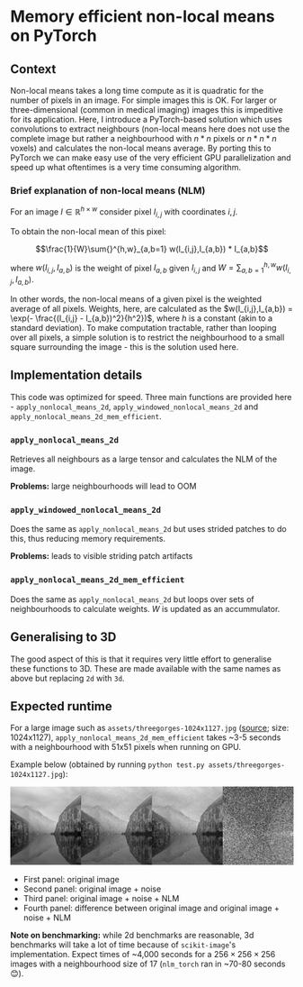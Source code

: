 # Memory efficient non-local means on PyTorch

## Context

Non-local means takes a long time compute as it is quadratic for the number of pixels in an image. For simple images this is OK. For larger or three-dimensional (common in medical imaging) images this is impeditive for its application. Here, I introduce a PyTorch-based solution which uses convolutions to extract neighbours (non-local means here does not use the complete image but rather a neighbourhood with $n*n$ pixels or $n*n*n$ voxels) and calculates the non-local means average. By porting this to PyTorch we can make easy use of the very efficient GPU parallelization and speed up what oftentimes is a very time consuming algorithm.

### Brief explanation of non-local means (NLM)

For an image $I \in \mathbb{R}^{h \times w}$ consider pixel $I_{i,j}$ with coordinates $i,j$. 

To obtain the non-local mean of this pixel:

$$\frac{1}{W}\sum{}^{h,w}_{a,b=1} w(I_{i,j},I_{a,b}) * I_{a,b}$$

where $w(I_{i,j},I_{a,b})$ is the weight of pixel $I_{a,b}$ given $I_{i,j}$ and $W=\sum{}^{h,w}_{a,b=1} w(I_{i,j},I_{a,b})$. 

In other words, the non-local means of a given pixel is the weighted average of all pixels. Weights, here, are calculated as the $w(I_{i,j},I_{a,b}) = \exp(- \frac{(I_{i,j} - I_{a,b})^2}{h^2})$, where $h$ is a constant (akin to a standard deviation). To make computation tractable, rather than looping over all pixels, a simple solution is to restrict the neighbourhood to a small square surrounding the image - this is the solution used here.

## Implementation details

This code was optimized for speed. Three main functions are provided here - `apply_nonlocal_means_2d`, `apply_windowed_nonlocal_means_2d` and `apply_nonlocal_means_2d_mem_efficient`. 

### `apply_nonlocal_means_2d`

Retrieves all neighbours as a large tensor and calculates the NLM of the image. 

**Problems:** large neighbourhoods will lead to OOM

### `apply_windowed_nonlocal_means_2d`

Does the same as `apply_nonlocal_means_2d` but uses strided patches to do this, thus reducing memory requirements.

**Problems:** leads to visible striding patch artifacts 

### `apply_nonlocal_means_2d_mem_efficient`

Does the same as `apply_nonlocal_means_2d` but loops over sets of neighbourhoods to calculate weights. $W$ is updated as an accummulator.

## Generalising to 3D

The good aspect of this is that it requires very little effort to generalise these functions to 3D. These are made available with the same names as above but replacing `2d` with `3d`.

## Expected runtime

For a large image such as `assets/threegorges-1024x1127.jpg` ([source](https://www.lightstalking.com/wp-content/uploads/threegorges-1024x1127.jpg); size: 1024x1127), `apply_nonlocal_means_2d_mem_efficient` takes ~3-5 seconds with a neighbourhood with 51x51 pixels when running on GPU.

Example below (obtained by running `python test.py assets/threegorges-1024x1127.jpg`): 

![](assets/test_output.jpg)

* First panel: original image
* Second panel: original image + noise
* Third panel: original image + noise + NLM
* Fourth panel: difference between original image and original image + noise + NLM

**Note on benchmarking:** while 2d benchmarks are reasonable, 3d benchmarks will take a lot of time because of `scikit-image`'s implementation. Expect times of ~4,000 seconds for a $256 \times 256 \times 256$ images with a neighbourhood size of 17 (`nlm_torch` ran in ~70-80 seconds 😊).